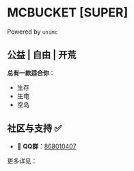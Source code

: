 # MCBUCKET [SUPER]
Powered by `unimc`

## 公益 | 自由 | 开荒
**总有一款适合你**：
- 生存
- 生电
- 空岛
## 社区与支持 ✅
- 💬 **QQ群**：[868010407](https://qm.qq.com/q/ubuB7Y63OE)
 
更多详见：
<Linkcard url="/docs/mclume/play" title="MCBUCKET WIKI" description="快速跳转" logo="/mbicon.png"/>

